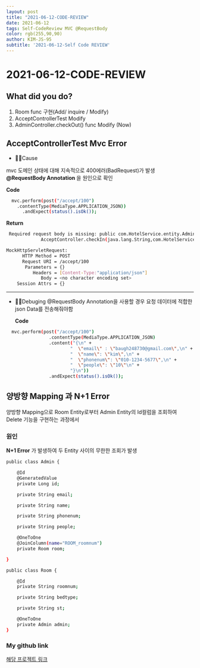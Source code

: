 ```yaml
---
layout: post
title: "2021-06-12-CODE-REVIEW"
date: 2021-06-12
tags: Self-CodeReview MVC @RequestBody
color: rgb(255,90,90)
author: KIM-JS-95
subtitle: '2021-06-12-Self Code REVIEW'
---
```


# 2021-06-12-CODE-REVIEW

## What did you do?

1. Room func 구현(Add/ inquire / Modify)
2. AcceptControllerTest Modify
3. AdminController.checkOut() func Modify (Now)


## AcceptControllerTest Mvc Error

*  🤦‍♂Cause

mvc 도메인 상태에 대해 지속적으로 400에러(BadRequest)가 발생
<b> @RequestBody Annotation </b> 을 원인으로 확인 

 <b>Code</b>
```bash
  mvc.perform(post("/accept/100")
    .contentType(MediaType.APPLICATION_JSON))
      .andExpect(status().isOk());
```


<b>Return</b>
```bash
 Required request body is missing: public com.HotelService.entity.Admin com.HotelService.controller.
             AcceptController.checkIn(java.lang.String,com.HotelService.entity.AcceptDTO

MockHttpServletRequest:
      HTTP Method = POST
      Request URI = /accept/100
       Parameters = {}
          Headers = [Content-Type:"application/json"]
             Body = <no character encoding set>
    Session Attrs = {}

```

---
* 🙆‍♂Debuging
  @RequestBody Annotation을 사용할 경우 요청 데이터에 적합한 json Data를 전송해줘야함
  

  <b>Code</b>
```bash
  mvc.perform(post("/accept/100")
                .contentType(MediaType.APPLICATION_JSON)
                .content("{\n" +
                        "  \"email\" : \"baugh248730@gmail.com\",\n" +
                        "  \"name\": \"kim\",\n" +
                        "  \"phonenum\": \"010-1234-5677\",\n" +
                        "  \"people\": \"10\"\n" +
                        "}\n"))
                .andExpect(status().isOk());
```


## 양방향 Mapping 과 N+1 Error
양방향 Mapping으로 Room Entity로부터 Admin Entity의 Id컬럼을 조회하여 Delete 기능을 구현하는 과정에서

### 원인
<b> N+1 Error</b> 가 발생하여 두 Entity 사이의 무한한 조회가 발생  

```bash
public class Admin {

    @Id
    @GeneratedValue
    private Long id;

    private String email;

    private String name;

    private String phonenum;

    private String people;

    @OneToOne
    @JoinColumn(name="ROOM_roomnum")
    private Room room;

}
```

```bash
public class Room {

    @Id
    private String roomnum;

    private String bedtype;

    private String st;

    @OneToOne
    private Admin admin;
}

```

### My github link
[해당 프로젝트 링크](https://github.com/KIM-JS-95/AbstractCnS.git)